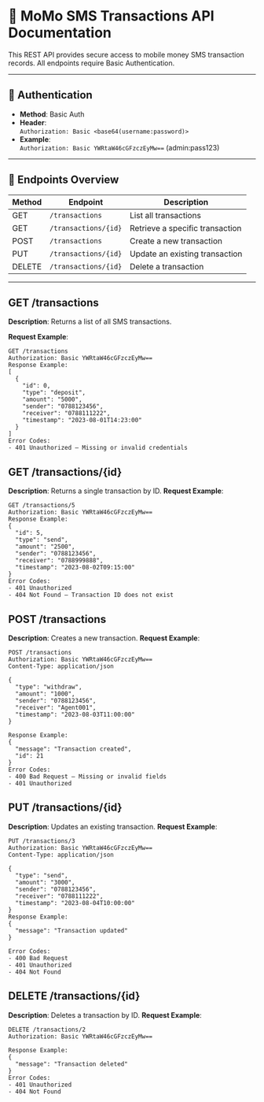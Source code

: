 # 📘 MoMo SMS Transactions API Documentation

This REST API provides secure access to mobile money SMS transaction records. All endpoints require Basic Authentication.

---

## 🔐 Authentication

- **Method**: Basic Auth  
- **Header**:  
  `Authorization: Basic <base64(username:password)>`  
- **Example**:  
  `Authorization: Basic YWRtaW46cGFzczEyMw==` (admin:pass123)

---

## 📂 Endpoints Overview

| Method | Endpoint                  | Description                        |
|--------|---------------------------|------------------------------------|
| GET    | `/transactions`           | List all transactions              |
| GET    | `/transactions/{id}`      | Retrieve a specific transaction    |
| POST   | `/transactions`           | Create a new transaction           |
| PUT    | `/transactions/{id}`      | Update an existing transaction     |
| DELETE | `/transactions/{id}`      | Delete a transaction               |

---
##  GET /transactions

**Description**: Returns a list of all SMS transactions.

**Request Example**:
```http
GET /transactions
Authorization: Basic YWRtaW46cGFzczEyMw==
Response Example:
[
  {
    "id": 0,
    "type": "deposit",
    "amount": "5000",
    "sender": "0788123456",
    "receiver": "0788111222",
    "timestamp": "2023-08-01T14:23:00"
  }
]
Error Codes:
- 401 Unauthorized – Missing or invalid credentials
```
## GET /transactions/{id}
**Description**: Returns a single transaction by ID.
**Request Example**:
```http
GET /transactions/5
Authorization: Basic YWRtaW46cGFzczEyMw==
Response Example:
{
  "id": 5,
  "type": "send",
  "amount": "2500",
  "sender": "0788123456",
  "receiver": "0788999888",
  "timestamp": "2023-08-02T09:15:00"
}
Error Codes:
- 401 Unauthorized
- 404 Not Found – Transaction ID does not exist
```
## POST /transactions
**Description**: Creates a new transaction.
**Request Example**:
```http
POST /transactions
Authorization: Basic YWRtaW46cGFzczEyMw==
Content-Type: application/json

{
  "type": "withdraw",
  "amount": "1000",
  "sender": "0788123456",
  "receiver": "Agent001",
  "timestamp": "2023-08-03T11:00:00"
}

Response Example:
{
  "message": "Transaction created",
  "id": 21
}
Error Codes:
- 400 Bad Request – Missing or invalid fields
- 401 Unauthorized
```


## PUT /transactions/{id}
**Description**: Updates an existing transaction.
**Request Example**:
```http
PUT /transactions/3
Authorization: Basic YWRtaW46cGFzczEyMw==
Content-Type: application/json

{
  "type": "send",
  "amount": "3000",
  "sender": "0788123456",
  "receiver": "0788111222",
  "timestamp": "2023-08-04T10:00:00"
}
Response Example:
{
  "message": "Transaction updated"
}

Error Codes:
- 400 Bad Request
- 401 Unauthorized
- 404 Not Found
```

## DELETE /transactions/{id}
**Description**: Deletes a transaction by ID.
**Request Example**:
```http
DELETE /transactions/2
Authorization: Basic YWRtaW46cGFzczEyMw==

Response Example:
{
  "message": "Transaction deleted"
}
Error Codes:
- 401 Unauthorized
- 404 Not Found
```
